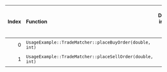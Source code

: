 |   Index | Function                                                  |   Difference in number of lines |   Function size difference in bytes | Disassembly                                                            |   Number of lines in `assume` build |   Number of bytes in `assume` build |   Number of lines in `none` build |   Number of bytes in `none` build |
|--------:|:----------------------------------------------------------|--------------------------------:|------------------------------------:|:-----------------------------------------------------------------------|------------------------------------:|------------------------------------:|----------------------------------:|----------------------------------:|
|       0 | `UsageExample::TradeMatcher::placeBuyOrder(double, int)`  |                              -2 |                                 -16 | [Assumed](0.assume.s.txt), [Ignored](0.none.s.txt), [Diff](0.diff.txt) |                                 288 |                             4205664 |                               304 |                           4205664 |
|       1 | `UsageExample::TradeMatcher::placeSellOrder(double, int)` |                              -2 |                                 -16 | [Assumed](1.assume.s.txt), [Ignored](1.none.s.txt), [Diff](1.diff.txt) |                                 272 |                             4205952 |                               288 |                           4205968 |